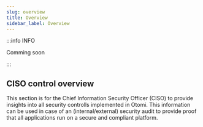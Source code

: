 ```yaml
---
slug: overview
title: Overview
sidebar_label: Overview
---
```


:::info INFO

Comming soon

:::

## CISO control overview

This section is for the Chief Information Security Officer (CISO) to provide insights into all security controlls implemented in Otomi. This information can be used in case of an (internal/external) security audit to provide proof that all applications run on a secure and compliant platform.